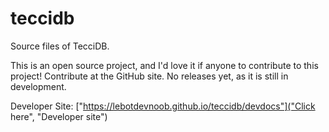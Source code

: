 # teccidb
Source files of TecciDB.

This is an open source project, and I'd love it if anyone to contribute to this project!
Contribute at the GitHub site. 
No releases yet, as it is still in development.

Developer Site: ["https://lebotdevnoob.github.io/teccidb/devdocs"]("Click here", "Developer site")
